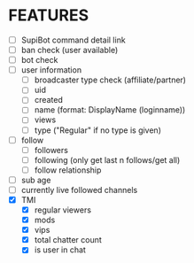# FEATURES
- [ ] SupiBot command detail link
- [ ] ban check (user available)
- [ ] bot check
-  [ ] user information
  - [ ] broadcaster type check (affiliate/partner)
  - [ ] uid
  - [ ] created
  - [ ] name (format: DisplayName (loginname))
  - [ ] views
  - [ ] type ("Regular" if no type is given)
- [ ] follow
  - [ ] followers
  - [ ] following (only get last n follows/get all)
  - [ ] follow relationship
- [ ] sub age
- [ ] currently live followed channels
- [x] TMI
  - [x] regular viewers
  - [x] mods
  - [x] vips
  - [x] total chatter count
  - [x] is user in chat